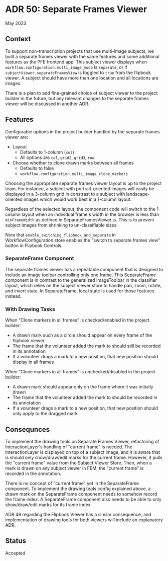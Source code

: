 # ADR 50: Separate Frames Viewer

May 2023


## Context

To support non-transcription projects that use multi-image subjects, we built a separate frames viewer with the same features and some additional features as the PFE frontend app. This subject viewer displays when `workflow.configuration.multi_image_mode` is `separate`, or if `subjectViewer.separateFramesView` is toggled to `true` from the flipbook viewer. A subject should have more than one location and all locations are images.

There is a plan to add fine-grained choice of subject viewer to the project builder in the future, but any relevant changes to the separate frames viewer will be discussed in another ADR.


## Features

Configurable options in the project builder handled by the separate frames viewer are:
- Layout
    - Defaults to 1-column (`col`)
    - All options are `col`, `grid2`, `grid3`, `row`
- Choose whether to clone drawn marks between all frames
    - Defaults to false
    - `workflow.configuration.multi_image_clone_markers`

Choosing the appropriate separate frames viewer layout is up to the project team. For instance, a subject with portrait-oriented images will easily be displayed in a 3-column grid in constrast to a subject with landscape-oriented images which would work best in a 1-column layout.

Regardless of the selected layout, the component code will switch to the 1-column layout when an individual frame's width in the browser is less than `minFrameWidth` as defined in SeparateFramesViewer.js. This is to prevent subject images from shrinking to un-classifiable sizes.

Note that `enable_switching_flipbook_and_separate` in WorkflowConfiguration store enables the "switch to separate frames view" button in Flipbook Controls.

### SeparateFrame Component

The separate frames viewer has a repeatable component that is designed to include an image toolbar controlling only one frame. This SeparateFrame component is in contrast to the generalized ImageToolbar in the classifier layout, which relies on the subject viewer store to handle pan, zoom, rotate, and invert state. In SeparateFrame, local state is used for those features instead.

### With Drawing Tasks

When "Clone markers in all frames" is checked/enabled in the project builder:
- A drawn mark such as a circle should appear on every frame of the flipbook viewer
- The frame that the volunteer added the mark to should still be recorded in its annotation
- If a volunteer drags a mark to a new position, that new position should display in all frames

When "Clone markers in all frames" is unchecked/disabled in the project builder:
- A drawn mark should appear only on the frame where it was initially drawn
- The frame that the volunteer added the mark to should be recorded in its annotation
- If a volunteer drags a mark to a new position, that new position should only apply to the dragged mark

## Consequnces

To implement the drawing tools on Separate Frames Viewer, refactoring of InteractionLayer's handling of "current frame" is needed. The InteractionLayer is displayed on top of a subject image, and it is aware that is should only show/draw/edit marks for the current frame. However, it pulls the "current frame" value from the Subject Viewer Store. Then, when a mark is drawn on any subject viewer in FEM, the "current frame" is recorded in the annotation.

There is no concept of "current frame" yet in the SeparateFrame component. To implement the drawing tools config explained above, a drawn mark on the SeparateFrame component needs to somehow record the frame index. A SeparateFrame component also needs to be able to only show/draw/edit marks for its frame index.

ADR 49 regarding the Flipbook Viewer has a similar consequence, and implementation of drawing tools for both viewers will include an explanatory ADR.


## Status
Accepted
